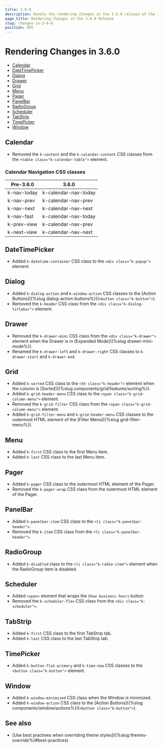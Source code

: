 ```yaml
---
title: 3.6.0
description: Handle the rendering changes in the 3.6.0 release of the Telerik UI for Blazor components.
page_title: Rendering Changes in the 3.6.0 Release 
slug: changes-in-3-6-0
position: 995
---
```


# Rendering Changes in 3.6.0

* [Calendar](#calendar)
* [DateTimePicker](#datetimepicker)
* [Dialog](#dialog)
* [Drawer](#drawer)
* [Grid](#grid)
* [Menu](#menu)
* [Pager](#pager)
* [PanelBar](#panelber)
* [RadioGroup](#radiogroup)
* [Scheduler](#scheduler)
* [TabStrip](#tabstrip)
* [TimePicker](#timepicker)
* [Window](#window)


## Calendar

* Removed the `k-content` and the `k-calendar-content` CSS classes from the `<table class="k-calendar-table">` element.

### Calendar Navigation CSS classes

| Pre-3.6.0 | 3.6.0 |
|---|---|
| k-nav-today | k-calendar-nav-today |
| k-nav-prev | k-calendar-nav-prev |
| k-nav-next | k-calendar-nav-next |
| k-nav-fast  | k-calendar-nav-today |
| k-prev-view | k-calendar-nav-prev |
| k-next-view | k-calendar-nav-next |

## DateTimePicker

* Added `k-datetime-container` CSS class to the `<div class="k-popup">` element.

## Dialog

* Added `k-dialog-action` and `k-window-action` CSS classes to the [Action Buttons]({%slug dialog-action-buttons%})(`<button class="k-button">`).
* Removed the `k-header` CSS class from the `<div class="k-dialog-titlebar">` element.

## Drawer

* Removed the `k-drawer-mini` CSS class from the `<div class="k-drawer">` element when the Drawer is in [Expanded Mode]({%slug drawer-mini-mode%}).
* Renamed the `k-drawer-left` and `k-drawer-right` CSS classes to `k-drawer-start` and `k-drawer-end`.

## Grid

* Added `k-sorted` CSS class to the `<th class="k-header">` element when the column is [Sorted]({%slug components/grid/features/sorting%}).
* Added `k-grid-header-menu` CSS class to the `<span class="k-grid-column-menu">` element.
* Removed the `k-grid-filter` CSS class from the `<span class="k-grid-column-menu">` element.
* Added `k-grid-filter-menu` and `k-grid-header-menu` CSS classes to the outermost HTML element of the [Filter Menu]({%slug grid-filter-menu%}).

## Menu

* Added `k-first` CSS class to the first Menu item.
* Added `k-last` CSS class to the last Menu item.

## Pager

* Added `k-pager` CSS class to the outermost HTML element of the Pager.
* Removed the `k-pager-wrap` CSS class from the outermost HTML element of the Pager.

## PanelBar

* Added `k-panelbar-item` CSS class to the `<li class="k-panelbar-header">`.
* Removed the `k-item` CSS class from the `<li class="k-panelbar-header">`.

## RadioGroup

* Added `k-disabled` class to the `<li class="k-radio-item">` element when the RadioGroup item is disabled.

## Scheduler

* Added `<span>` element that wraps the `Show business hours` button
* Removed the `k-scheduler-flex` CSS class from the `<div class="k-scheduler">`.

## TabStrip

* Added `k-first` CSS class to the first TabStrip tab.
* Added `k-last` CSS class to the last TabStrip tab.

## TimePicker

* Added `k-button-flat-primary` and `k-time-now` CSS classes to the `<button class="k-button">` element.

## Window

* Added `k-window-minimized` CSS class when the Window is minimized.
* Added `k-window-action` CSS class to the [Action Buttons]({%slug components/window/actions%})(`<button class="k-button">`).

## See also

* [Use best practives when overriding theme styles]({%slug themes-override%}#best-practices)
